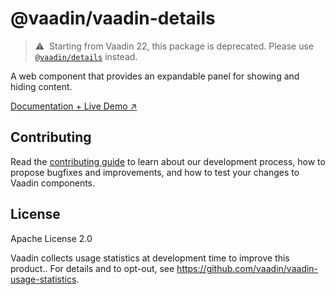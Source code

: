 # @vaadin/vaadin-details

> ⚠️&nbsp; Starting from Vaadin 22, this package is deprecated.
> Please use [`@vaadin/details`](https://www.npmjs.com/package/@vaadin/details) instead.

A web component that provides an expandable panel for showing and hiding content.

[Documentation + Live Demo ↗](https://vaadin.com/docs/latest/components/details)

## Contributing

Read the [contributing guide](https://vaadin.com/docs/latest/contributing/overview) to learn about our development process, how to propose bugfixes and improvements, and how to test your changes to Vaadin components.

## License

Apache License 2.0

Vaadin collects usage statistics at development time to improve this product..
For details and to opt-out, see https://github.com/vaadin/vaadin-usage-statistics.
